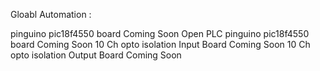  Gloabl Automation : 
 
 pinguino pic18f4550 board Coming Soon
 Open PLC pinguino pic18f4550 board Coming Soon
 10 Ch opto isolation Input Board Coming Soon
 10 Ch opto isolation Output Board Coming Soon
